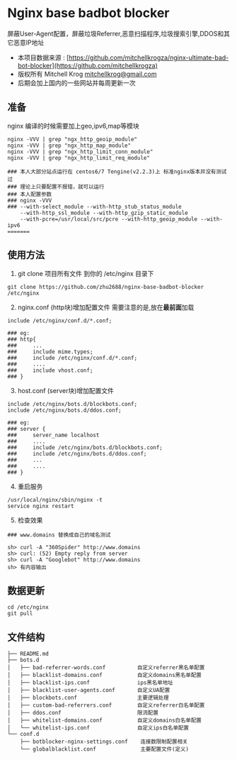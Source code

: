 Nginx base badbot blocker
=====================
屏蔽User-Agent配置，屏蔽垃圾Referrer,恶意扫描程序,垃圾搜索引擎,DDOS和其它恶意IP地址

 - 本项目数据来源 : 
[https://github.com/mitchellkrogza/nginx-ultimate-bad-bot-blocker](https://github.com/mitchellkrogza)
 - 版权所有 Mitchell Krog <mitchellkrog@gmail.com>
 - 后期会加上国内的一些网站并每周更新一次

## 准备
nginx 编译的时候需要加上geo,ipv6,map等模块

```
nginx -VVV | grep "ngx_http_geoip_module"
nginx -VVV | grep "ngx_http_map_module"
nginx -VVV | grep "ngx_http_limit_conn_module"
nginx -VVV | grep "ngx_http_limit_req_module"

### 本人大部分站点运行在 centos6/7 Tengine(v2.2.3)上 标准nginx版本并没有测试过
### 理论上只要配置不报错，就可以运行
### 本人配置参数
### nginx -VVV
### --with-select_module --with-http_stub_status_module  
    --with-http_ssl_module --with-http_gzip_static_module
    --with-pcre=/usr/local/src/pcre --with-http_geoip_module --with-ipv6
=======

```

## 使用方法

1. git clone 项目所有文件 到你的 /etc/nginx 目录下

```
git clone https://github.com/zhu2688/nginx-base-badbot-blocker /etc/nginx
```

2. nginx.conf (http块)增加配置文件 需要注意的是,放在**最前面**加载

```
include /etc/nginx/conf.d/*.conf;

### eg:
### http{
###     ...
###     include mime.types;
###     include /etc/nginx/conf.d/*.conf;
###     ....
###     include vhost.conf;
### }
```

3. host.conf (server块)增加配置文件

```
include /etc/nginx/bots.d/blockbots.conf;
include /etc/nginx/bots.d/ddos.conf;

### eg:
### server {
###     server_name localhost
###     ....
###     include /etc/nginx/bots.d/blockbots.conf;
###     include /etc/nginx/bots.d/ddos.conf;
###     ...
###     ....
### }

```

4. 重启服务

```
/usr/local/nginx/sbin/nginx -t
service nginx restart
```

5. 检查效果

```
### www.domains 替换成自己的域名测试

sh> curl -A "360Spider" http://www.domains
sh> curl: (52) Empty reply from server
sh> curl -A "Googlebot" http://www.domains
sh> 有内容输出

```

## 数据更新
```
cd /etc/nginx 
git pull
```

## 文件结构
```
├── README.md
├── bots.d
│   ├── bad-referrer-words.conf          自定义referrer黑名单配置
│   ├── blacklist-domains.conf           自定义domains黑名单配置
│   ├── blacklist-ips.conf               ips黑名单地址
│   ├── blacklist-user-agents.conf       自定义UA配置
│   ├── blockbots.conf                   主要逻辑处理
│   ├── custom-bad-referrers.conf        自定义referrer白名单配置
│   ├── ddos.conf                        限流配置
│   ├── whitelist-domains.conf           自定义domains白名单配置
│   └── whitelist-ips.conf               自定义ips白名单配置 
└── conf.d
    ├── botblocker-nginx-settings.conf    连接数限制配置相关
    └── globalblacklist.conf              主要配置文件(定义)
```
